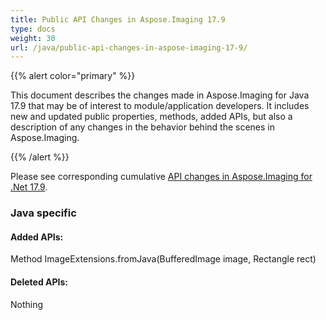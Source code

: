 ```yaml
---
title: Public API Changes in Aspose.Imaging 17.9
type: docs
weight: 30
url: /java/public-api-changes-in-aspose-imaging-17-9/
---
```


{{% alert color="primary" %}} 

This document describes the changes made in Aspose.Imaging for Java 17.9 that may be of interest to module/application developers. It includes new and updated public properties, methods, added APIs, but also a description of any changes in the behavior behind the scenes in Aspose.Imaging.

{{% /alert %}} 

Please see corresponding cumulative [API changes in Aspose.Imaging for .Net 17.9](https://docs.aspose.com/display/imagingnet/Public+API+Changes+in+Aspose.Imaging++for+.NET+17.9).
### **Java specific**
#### **Added APIs:**


Method ImageExtensions.fromJava(BufferedImage image, Rectangle rect)


#### **Deleted APIs:**


Nothing

